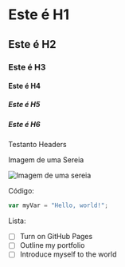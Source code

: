 # Este é H1

## Este é H2

### Este é H3

#### Este é H4

##### Este é H5

##### Este é H6

Testanto Headers

Imagem de uma Sereia

![Imagem de uma sereia](https://i.pinimg.com/236x/68/53/b3/6853b3b5782ae988d0a1f1affe7263c1.jpg)


Código:

``` javascript
var myVar = "Hello, world!";
```

Lista:
- [ ] Turn on GitHub Pages
- [ ] Outline my portfolio
- [ ] Introduce myself to the world
